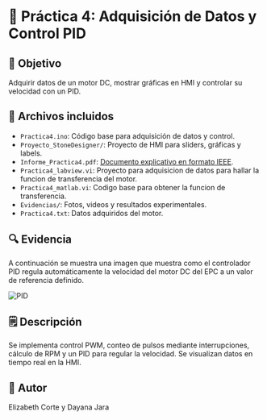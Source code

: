 # 📕 Práctica 4: Adquisición de Datos y Control PID

## 🎯 Objetivo
Adquirir datos de un motor DC, mostrar gráficas en HMI y controlar su velocidad con un PID.

## 📂 Archivos incluidos
- `Practica4.ino`: Código base para adquisición de datos y control.
- `Proyecto_StoneDesigner/`: Proyecto de HMI para sliders, gráficas y labels.
- `Informe_Practica4.pdf`: [Documento explicativo en formato IEEE](/Informe_practicas).
- `Practica4_labview.vi`: Proyecto para adquisicion de datos para hallar la funcion de transferencia del motor.
- `Practica4_matlab.vi`: Codigo base para obtener la funcion de transferencia.
- `Evidencias/`: Fotos, videos y resultados experimentales.
- `Practica4.txt`: Datos adquiridos del motor.

## 🔍 Evidencia

A continuación se muestra una imagen que muestra como el controlador PID regula automáticamente la velocidad
del motor DC del EPC a un valor de referencia definido.

![PID](Evidencias/leds.png)

## 🗒️ Descripción
Se implementa control PWM, conteo de pulsos mediante interrupciones, cálculo de RPM y un PID para regular la velocidad. Se visualizan datos en tiempo real en la HMI.

## 👤 Autor
Elizabeth Corte y Dayana Jara

